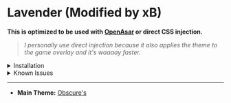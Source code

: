 # Lavender (Modified by xB)
**This is optimized to be used with [OpenAsar](https://openasar.dev) or direct CSS injection.** 

> _I personally use direct injection because it also applies the theme to the game overlay and it's waaaay faster._



<details><summary>Installation</summary>

import `main.css`

```css
@import"https://cdn.jsdelivr.net/gh/xBiei/Lavender/main.css";
``` 

Or compile it yourself after you make your changes using any sass compiler.
</details>

<details><summary>Known Issues</summary>

- Scrolling sometimes glitch, you can use [SmoothScroll](https://github.com/LynithDev/SmoothScrollPowerCord) plugin to fix it.

</details>

---

- **Main Theme:** [Obscure's](https://github.com/Lavender-Discord/Lavender)
